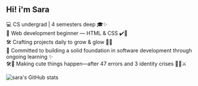 ## Hi! i'm Sara

💻 CS undergrad | 4 semesters deep 🎓✨  
🌸 Web development beginner — HTML & CSS ✔️💅  
🛠 Crafting projects daily to grow & glow 🌈🌼  
📖 Committed to building a solid foundation in software development through ongoing learning ✨  
🛠💖 Making cute things happen—after 47 errors and 3 identity crises 🌈🧁⚔️


![sara's GitHub stats](https://github-readme-stats.vercel.app/api?username=sarahussainn&show_icons=true&theme=synthwave)

